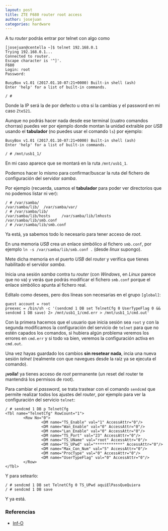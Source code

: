 ```yaml
---
layout: post
title: ZTE F680 router root access
author: josejuan
categories: hardware
---
```


A tu _router_ podrás entrar por telnet con algo como

```text
[josejuan@centella ~]$ telnet 192.168.0.1
Trying 192.168.0.1...
Connected to router.
Escape character is '^]'.
F680
Login: root
Password:

BusyBox v1.01 (2017.01.10-07:21+0000) Built-in shell (ash)
Enter 'help' for a list of built-in commands.

/ #
```

Donde la IP será la de por defecto u otra si la cambias y el password en mi caso `Zte521`.

Aunque no podrás hacer nada desde ese terminal (cuatro comandos chorras) puedes ver por ejemplo donde montan la unidad extraible por _USB_ usando el **tabulador** (no puedes usar el comando `ls`) por ejemplo:

```text
BusyBox v1.01 (2017.01.10-07:21+0000) Built-in shell (ash)
Enter 'help' for a list of built-in commands.

/ # /mnt/usb1_1/
```

En mi caso aparece que se montará en la ruta `/mnt/usb1_1`.

Podemos hacer lo mismo para confirmar/buscar la ruta del fichero de configuración del servidor _samba_.

Por ejemplo (recuerda, usamos el **tabulador** para poder ver directorios que no podemos listar ni ver):

```text
/ # /var/samba/
/var/samba/lib/  /var/samba/var/
/ # /var/samba/lib/
/var/samba/lib/hosts     /var/samba/lib/lmhosts   /var/samba/lib/smb.conf
/ # /var/samba/lib/smb.conf
```

Ya está, ya sabemos todo lo necesario para tener acceso de _root_.

En una memoria _USB_ crea un enlace simbólico al fichero `smb.conf`, por ejemplo `ln -s /var/samba/lib/smb.conf .` (desde _linux_ supongo).

Mete dicha memoria en el puerto _USB_ del _router_ y verifica que tienes habilitado el servidor _samba_.

Inicia una sesión _samba_ contra tu _router_ (con _Windows_, en _Linux_ parece que no va) y verás que podrás modificar el fichero `smb.conf` porque el enlace simbólico apunta al fichero real.

Edítalo como desees, pero dos líneas son necesarias en el grupo `[global]`:

```text
guest account = root
preexec = /bin/sh -c '(sendcmd 1 DB set TelnetCfg 0 UserTypeFlag 0 && sendcmd 1 DB save) 2> /mnt/usb1_1/cmd.err > /mnt/usb1_1/cmd.out'
```

Con la primera hacemos que el usuario que inicia sesión sea `root` y con la segunda modificamos la configuración del servicio de `telnet` para que no estén capados los comandos, si hubiera algún problema veremos los errores en `cmd.err` y si todo va bien, veremos la configuración activa en `cmd.out`.

Una vez hayas guardado los cambios **sin resetear nada**, incia una nueva sesión _telnet_ (realmente con que navegues desde la raíz ya se ejecuta el comando).

**¡voila!** ya tienes acceso de _root_ permanente (un reset del router te mantendrá los permisos de root).

Para cambiar el _password_, se trata trastear con el comando `sendcmd` que permite realizar todos los ajustes del _router_, por ejemplo para ver la configuración del servicio `telnet`:

```text
/ # sendcmd 1 DB p TelnetCfg
<Tbl name="TelnetCfg" RowCount="1">
        <Row No="0">
                <DM name="TS_Enable" val="1" AccessAttr="0"/>
                <DM name="Wan_Enable" val="0" AccessAttr="0"/>
                <DM name="Lan_Enable" val="0" AccessAttr="0"/>
                <DM name="TS_Port" val="23" AccessAttr="0"/>
                <DM name="TS_UName" val="root" AccessAttr="0"/>
                <DM name="TS_UPwd" val="************" AccessAttr="0"/>
                <DM name="Max_Con_Num" val="5" AccessAttr="0"/>
                <DM name="ProcType" val="0" AccessAttr="0"/>
                <DM name="UserTypeFlag" val="0" AccessAttr="0"/>
        </Row>
</Tbl>
```

Y para setearlo:

```text
/ # sendcmd 1 DB set TelnetCfg 0 TS_UPwd aquiElPassQueQuiera
/ # sendcmd 1 DB save
```

Y ya está.

### Referencias

* [Inf-O](https://blog.eth1.es/2017/02/18/desbloqueando-el-router-zte-f680/)

